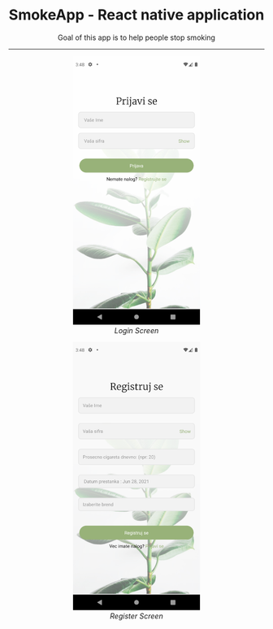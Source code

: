 <h1 align="center">SmokeApp - React native application</h1>
<p align="center">Goal of this app is to help people stop smoking</p>
<hr />

<p align="center">
  <img src="Screenshots/Login.png" alt="Login screenshot" width="250px"/>
  <br>
  <i>Login Screen</i>
  <br>
</p>

<p align="center">
  <img src="Screenshots/Register.png" alt="Login screenshot" width="250px"/>
  <br>
  <i>Register Screen</i>
  <br>
</p>
